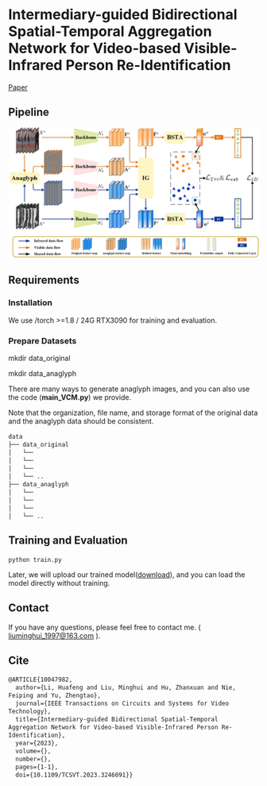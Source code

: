 # Intermediary-guided Bidirectional Spatial-Temporal Aggregation Network for Video-based Visible-Infrared Person Re-Identification
[Paper](https://ieeexplore.ieee.org/document/10047982)

## Pipeline

![framework](./1.jpg)


## Requirements

### Installation

We use /torch >=1.8 / 24G  RTX3090 for training and evaluation.

### Prepare Datasets
mkdir data_original

mkdir data_anaglyph

There are many ways to generate anaglyph images, and you can also use the code (**main_VCM.py**) we provide.

Note that the organization, file name, and storage format of the original data and the anaglyph data should be consistent.

```
data
├── data_original
│   └── 
│   └── 
│   └── 
│   └── ..
├── data_anaglyph
│   └── 
│   └── 
│   └── 
│   └── ..
```

## Training and Evaluation

```shell
python train.py
```

Later, we will upload our trained model([download](https://drive.google.com/file/d/1DaMfPMzvW2kO6YhxCBahLma0dtPO4CZG/view?usp=share_link)), and you can load the model directly without training.


## Contact

If you have any questions, please feel free to contact me. ( liuminghui_1997@163.com ).


## Cite

```
@ARTICLE{10047982,
  author={Li, Huafeng and Liu, Minghui and Hu, Zhanxuan and Nie, Feiping and Yu, Zhengtao},
  journal={IEEE Transactions on Circuits and Systems for Video Technology}, 
  title={Intermediary-guided Bidirectional Spatial-Temporal Aggregation Network for Video-based Visible-Infrared Person Re-Identification}, 
  year={2023},
  volume={},
  number={},
  pages={1-1},
  doi={10.1109/TCSVT.2023.3246091}}
```

